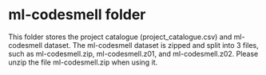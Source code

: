 # ml-codesmell folder
This folder stores the project catalogue (project_catalogue.csv) and ml-codesmell dataset.
The ml-codesmell dataset is zipped and split into 3 files, such as ml-codesmell.zip, ml-codesmell.z01, and ml-codesmell.z02. Please unzip the file ml-codesmell.zip when using it.
